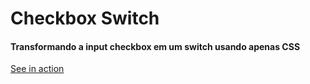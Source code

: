 # Checkbox Switch

#### Transformando a input checkbox em um switch usando apenas CSS

[See in action](http://williankeller.github.io/checkbox-switch)
